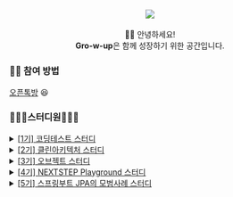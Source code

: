 <h4 align="center">
 <img src="https://user-images.githubusercontent.com/50124623/198869540-d6afaa80-615a-454e-b5d6-993419d55add.png"/>
</h4>

<p align="center">
👋🏻 안녕하세요! <br>
<b>Gro-w-up</b>은 함께 성장하기 위한 공간입니다.
<p/>

### ✋🏻 참여 방법
[오픈톡방](https://open.kakao.com/o/g8qe1nkf) 😆  

### 👨🏻‍💻스터디원👩🏻‍💻 
<details>
<summary><a href="https://github.com/gro-w-up/crewcrew-coding-test-study">[1기] 코딩테스트 스터디</a></summary>
<div markdown="1">
 <table>
   <tr>
     <td align="center">
       <a href="https://github.com/dev-wooyeon">
         <img src="https://avatars.githubusercontent.com/u/50124623?v=4" width="100px;" alt=""/>
         <br />
         <sub>👑 박은우(우연)</sub>
       </a>
     </td>
     <td align="center">
       <a href="https://github.com/phk9436">
         <img src="https://avatars.githubusercontent.com/u/47577714?v=4" width="100px;" alt=""/>
         <br />
         <sub>♟ 박한결(phk9436)</sub>
       </a>
     </td>
     <td align="center">
       <a href="https://github.com/Slowth-KIM">
         <img src="https://avatars.githubusercontent.com/u/45562511?v=4" width="100px;" alt=""/>
         <br />
         <sub>♟ 김도희(Slowth-KIM)</sub>
       </a>
     </td>
     <td align="center">
       <a href="https://github.com/choikangheon">
         <img src="https://avatars.githubusercontent.com/u/52992334?v=4" width="100px;" alt=""/>
         <br />
         <sub>♟ 최강헌(choikangheon)</sub>
       </a>
     </td>
   </tr>
 </table>
</div>
</details>

<details>
<summary><a href="https://github.com/gro-w-up/clean-architecture">[2기] 클린아키텍처 스터디</a></summary>
<div markdown="1">
 <table>
   <tr>
     <td align="center">
       <a href="https://github.com/dev-wooyeon">
         <img src="https://avatars.githubusercontent.com/u/50124623?v=4" width="100px;" alt=""/>
         <br />
         <sub>👑 박은우(우연)</sub>
       </a>
     </td>
     <td align="center">
       <a href="https://github.com/nomoreFt">
         <img src="https://avatars.githubusercontent.com/u/37995817?v=4" width="100px;" alt=""/>
         <br />
         <sub>♟ 김현우(nomoreFt)</sub>
       </a>
     </td>
     <td align="center">
       <a href="https://github.com/myandue">
         <img src="https://avatars.githubusercontent.com/u/97776790?v=4" width="100px;" alt=""/>
         <br />
         <sub>♟ 응애(myandue)</sub>
       </a>
     </td>
     <td align="center">
       <a href="https://github.com/doyk814">
         <img src="https://avatars.githubusercontent.com/u/47708586?v=4" width="100px;" alt=""/>
         <br />
         <sub>♟ 아토(doyk814)</sub>
       </a>
     </td>
   </tr>
 </table>
</div>
</details>

<details>
<summary><a href="https://github.com/gro-w-up/object">[3기] 오브젝트 스터디</a></summary>
<div markdown="1">
 <table>
   <tr>
     <td align="center">
       <a href="https://github.com/dev-wooyeon">
         <img src="https://avatars.githubusercontent.com/u/50124623?v=4" width="100px;" alt=""/>
         <br />
         <sub>♟ 박은우(우연)</sub>
       </a>
     </td>
     <td align="center">
       <a href="https://github.com/nomoreFt">
         <img src="https://avatars.githubusercontent.com/u/37995817?v=4" width="100px;" alt=""/>
         <br />
         <sub>👑 김현우(nomoreFt)</sub>
       </a>
     </td>
     <td align="center">
       <a href="https://github.com/noveljava">
         <img src="https://avatars.githubusercontent.com/u/1902015?v=4" width="100px;" alt=""/>
         <br />
         <sub>♟ 박건우(noveljava)</sub>
       </a>
     </td>
     <td align="center">
       <a href="https://github.com/gomudayya">
         <img src="https://avatars.githubusercontent.com/u/129571789?v=4" width="100px;" alt=""/>
         <br />
         <sub>♟ 손용석(gomudayya)</sub>
       </a>
     </td>
   </tr>
 </table>
</div>
</details>

<details>
<summary><a href="https://github.com/gro-w-up/playground">[4기] NEXTSTEP Playground 스터디</a></summary>
<div markdown="1">
 <table>
   <tr>
     <td align="center">
       <a href="https://github.com/dev-wooyeon">
         <img src="https://avatars.githubusercontent.com/u/50124623?v=4" width="100px;" alt=""/>
         <br />
         <sub>♟ 박은우(우연)</sub>
       </a>
     </td>
     <td align="center">
       <a href="https://github.com/nomoreFt">
         <img src="https://avatars.githubusercontent.com/u/37995817?v=4" width="100px;" alt=""/>
         <br />
         <sub>👑 김현우(nomoreFt)</sub>
       </a>
     </td>
   </tr>
 </table>
</div>
</details>

<details>
<summary><a href="https://github.com/gro-w-up/jpa-best-practice">[5기] 스프링부트 JPA의 모범사례 스터디</a></summary>
<div markdown="1">
 <table>
   <tr>
     <td align="center">
       <a href="https://github.com/dev-wooyeon">
         <img src="https://avatars.githubusercontent.com/u/50124623?v=4" width="100px;" alt=""/>
         <br />
         <sub>♟ 박은우(우연)</sub>
       </a>
     </td>
     <td align="center">
       <a href="https://github.com/nomoreFt">
         <img src="https://avatars.githubusercontent.com/u/37995817?v=4" width="100px;" alt=""/>
         <br />
         <sub>👑 김현우(nomoreFt)</sub>
       </a>
     </td>
     <td align="center">
       <a href="https://github.com/SeolYoungKim">
         <img src="https://avatars.githubusercontent.com/u/100072078?v=4" width="100px;" alt=""/>
         <br />
         <sub>♟ 딱구(SeolYoungKim)</sub>
       </a>
     </td>
     <td align="center">
       <a href="https://github.com/Jungbae99">
         <img src="https://avatars.githubusercontent.com/u/116333199?v=4" width="100px;" alt=""/>
         <br />
         <sub>♟ 전정배(Jungbae99)</sub>
       </a>
     </td>
   </tr>
 </table>
</div>
</details>

